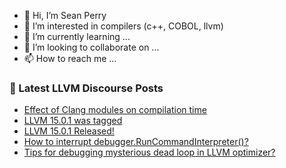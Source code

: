 - 👋 Hi, I’m Sean Perry
- 👀 I’m interested in compilers (c++, COBOL, llvm)
- 🌱 I’m currently learning ...
- 💞️ I’m looking to collaborate on ...
- 📫 How to reach me ...

<!---
s66perry/s66perry is a ✨ special ✨ repository because its `README.md` (this file) appears on your GitHub profile.
You can click the Preview link to take a look at your changes.
--->
### 📕 Latest LLVM Discourse Posts

<!-- DISCOURSE-LLVM:START -->
- [Effect of Clang modules on compilation time](https://discourse.llvm.org/t/effect-of-clang-modules-on-compilation-time/65374#post_2)
- [LLVM 15.0.1 was tagged](https://discourse.llvm.org/t/llvm-15-0-1-was-tagged/65381#post_1)
- [LLVM 15.0.1 Released!](https://discourse.llvm.org/t/llvm-15-0-1-released/65380#post_1)
- [How to interrupt debugger.RunCommandInterpreter&lpar;&rpar;?](https://discourse.llvm.org/t/how-to-interrupt-debugger-runcommandinterpreter/65328#post_4)
- [Tips for debugging mysterious dead loop in LLVM optimizer?](https://discourse.llvm.org/t/tips-for-debugging-mysterious-dead-loop-in-llvm-optimizer/65379#post_1)
<!-- DISCOURSE-LLVM:END -->
